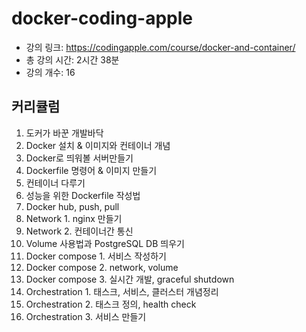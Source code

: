 # docker-coding-apple

- 강의 링크: https://codingapple.com/course/docker-and-container/
- 총 강의 시간: 2시간 38분
- 강의 개수: 16

## 커리큘럼

1. 도커가 바꾼 개발바닥
2. Docker 설치 & 이미지와 컨테이너 개념
3. Docker로 띄워볼 서버만들기
4. Dockerfile 명령어 & 이미지 만들기
5. 컨테이너 다루기
6. 성능을 위한 Dockerfile 작성법
7. Docker hub, push, pull
8. Network 1. nginx 만들기
9. Network 2. 컨테이너간 통신
10. Volume 사용법과 PostgreSQL DB 띄우기
11. Docker compose 1. 서비스 작성하기
12. Docker compose 2. network, volume
13. Docker compose 3. 실시간 개발, graceful shutdown
14. Orchestration 1. 태스크, 서비스, 클러스터 개념정리
15. Orchestration 2. 태스크 정의, health check
16. Orchestration 3. 서비스 만들기
